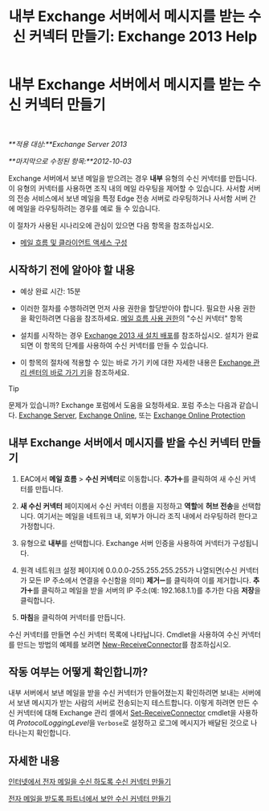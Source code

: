 ﻿---
title: '내부 Exchange 서버에서 메시지를 받는 수신 커넥터 만들기: Exchange 2013 Help'
TOCTitle: 내부 Exchange 서버에서 메시지를 받는 수신 커넥터 만들기
ms:assetid: 546cead9-7a2d-4332-a5f6-35343d56c619
ms:mtpsurl: https://technet.microsoft.com/ko-kr/library/JJ657448(v=EXCHG.150)
ms:contentKeyID: 50483129
ms.date: 05/22/2018
mtps_version: v=EXCHG.150
ms.translationtype: MT
---

# 내부 Exchange 서버에서 메시지를 받는 수신 커넥터 만들기

 

_**적용 대상:**Exchange Server 2013_

_**마지막으로 수정된 항목:**2012-10-03_

Exchange 서버에서 보낸 메일을 받으려는 경우 **내부** 유형의 수신 커넥터를 만듭니다. 이 유형의 커넥터를 사용하면 조직 내의 메일 라우팅을 제어할 수 있습니다. 사서함 서버의 전송 서비스에서 보낸 메일을 특정 Edge 전송 서버로 라우팅하거나 사서함 서버 간에 메일을 라우팅하려는 경우를 예로 들 수 있습니다.

이 절차가 사용된 시나리오에 관심이 있으면 다음 항목을 참조하십시오.

  - [메일 흐름 및 클라이언트 액세스 구성](configure-mail-flow-and-client-access-exchange-2013-help.md)

## 시작하기 전에 알아야 할 내용

  - 예상 완료 시간: 15분

  - 이러한 절차를 수행하려면 먼저 사용 권한을 할당받아야 합니다. 필요한 사용 권한을 확인하려면 다음을 참조하세요. [메일 흐름 사용 권한](mail-flow-permissions-exchange-2013-help.md)의 "수신 커넥터" 항목

  - 설치를 시작하는 경우 [Exchange 2013 새 설치 배포](deploy-a-new-installation-of-exchange-2013-exchange-2013-help.md)를 참조하십시오. 설치가 완료되면 이 항목의 단계를 사용하여 수신 커넥터를 만들 수 있습니다.

  - 이 항목의 절차에 적용할 수 있는 바로 가기 키에 대한 자세한 내용은 [Exchange 관리 센터의 바로 가기 키](keyboard-shortcuts-in-the-exchange-admin-center-exchange-online-protection-help.md)을 참조하세요.


> [!TIP]
> 문제가 있습니까? Exchange 포럼에서 도움을 요청하세요. 포럼 주소는 다음과 같습니다. <A href="https://go.microsoft.com/fwlink/p/?linkid=60612">Exchange Server</A>, <A href="https://go.microsoft.com/fwlink/p/?linkid=267542">Exchange Online</A>, 또는 <A href="https://go.microsoft.com/fwlink/p/?linkid=285351">Exchange Online Protection</A>



## 내부 Exchange 서버에서 메시지를 받을 수신 커넥터 만들기

1.  EAC에서 **메일 흐름** \> **수신 커넥터**로 이동합니다. **추가**![아이콘 추가](images/JJ218640.c1e75329-d6d7-4073-a27d-498590bbb558(EXCHG.150).gif "아이콘 추가")를 클릭하여 새 수신 커넥터를 만듭니다.

2.  **새 수신 커넥터** 페이지에서 수신 커넥터 이름을 지정하고 **역할**에 **허브 전송**을 선택합니다. 여기서는 메일을 네트워크 내, 외부가 아니라 조직 내에서 라우팅하려 한다고 가정합니다.

3.  유형으로 **내부**를 선택합니다. Exchange 서버 인증을 사용하여 커넥터가 구성됩니다.

4.  원격 네트워크 설정 페이지에 0.0.0.0-255.255.255.255가 나열되면(수신 커넥터가 모든 IP 주소에서 연결을 수신함을 의미) **제거**![아이콘 제거](images/Dd362328.479b6ced-8d64-4277-a725-f17fea202b28(EXCHG.150).gif "아이콘 제거")를 클릭하여 이를 제거합니다. **추가**![아이콘 추가](images/JJ218640.c1e75329-d6d7-4073-a27d-498590bbb558(EXCHG.150).gif "아이콘 추가")를 클릭하고 메일을 받을 서버의 IP 주소(예: 192.168.1.1)를 추가한 다음 **저장**을 클릭합니다.

5.  **마침**을 클릭하여 커넥터를 만듭니다.

수신 커넥터를 만들면 수신 커넥터 목록에 나타납니다. Cmdlet을 사용하여 수신 커넥터를 만드는 방법의 예제를 보려면 [New-ReceiveConnector](https://technet.microsoft.com/ko-kr/library/bb125139\(v=exchg.150\))를 참조하십시오.

## 작동 여부는 어떻게 확인합니까?

내부 서버에서 보낸 메일을 받을 수신 커넥터가 만들어졌는지 확인하려면 보내는 서버에서 보낸 메시지가 받는 사람의 서버로 전송되는지 테스트합니다. 이렇게 하려면 만든 수신 커넥터에 대해 Exchange 관리 셸에서 [Set-ReceiveConnector](https://technet.microsoft.com/ko-kr/library/bb125140\(v=exchg.150\)) cmdlet을 사용하여 *ProtocolLoggingLevel*을 `Verbose`로 설정하고 로그에 메시지가 배달된 것으로 나타나는지 확인합니다.

## 자세한 내용

[인터넷에서 전자 메일을 수신 하도록 수신 커넥터 만들기](create-a-receive-connector-to-receive-email-from-the-internet-exchange-2013-help.md)

[전자 메일을 받도록 파트너에서 보안 수신 커넥터 만들기](create-a-secure-receive-connector-to-receive-email-from-a-partner-exchange-2013-help.md)


